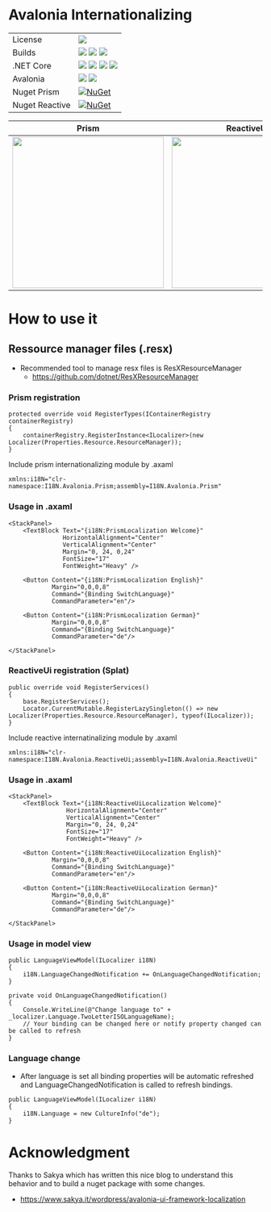 # Avalonia Internationalizing

[license]: https://img.shields.io/github/license/Nepitwin/I18N.Avalonia?style=flat-square

[LinuxBuild]: https://github.com/Nepitwin/I18N.Avalonia/actions/workflows/linux.yml/badge.svg
[MacOSBuild]: https://github.com/Nepitwin/I18N.Avalonia/actions/workflows/macos.yml/badge.svg
[WindowsBuild]: https://github.com/Nepitwin/I18N.Avalonia/actions/workflows/windows.yml/badge.svg

[NetCore]: https://img.shields.io/badge/NetCore-blue
[3]: https://img.shields.io/badge/3-Support-blue
[5]: https://img.shields.io/badge/5-Support-blue
[6]: https://img.shields.io/badge/6-Support-blue
[7]: https://img.shields.io/badge/7-Support-blue

[Ava-0X]: https://img.shields.io/badge/0.21-Support-green
[Ava-11]: https://img.shields.io/badge/11-Support-green

[Nuget-Prism]: https://img.shields.io/nuget/v/I18N.Avalonia.Prism.svg
[Nuget-Reactive]: https://img.shields.io/nuget/v/I18N.Avalonia.ReactiveUi.svg


|                |                                                   |
|----------------|---------------------------------------------------|
| License        | ![][license]                                      |
| Builds         | ![][LinuxBuild] ![][MacOSBuild] ![][WindowsBuild] |
| .NET Core      | ![][3] ![][5] ![][6] ![][7]                       |
| Avalonia       | ![][Ava-0X] ![][Ava-11]                           |
| Nuget Prism    | [![NuGet][Nuget-Prism]](https://www.nuget.org/packages/I18N.Avalonia.Prism)                                 |
| Nuget Reactive | [![NuGet][Nuget-Reactive]](https://www.nuget.org/packages/I18N.Avalonia.ReactiveUi)                               |

| Prism                                        | ReactiveUi                                        |
|----------------------------------------------|---------------------------------------------------|
| <img src="https://github.com/Nepitwin/I18N.Avalonia/blob/main/assets/Prism.gif?raw=true" width="300" /> | <img src="https://github.com/Nepitwin/I18N.Avalonia/blob/main/assets/ReactiveUi.gif?raw=true" width="300" /> |

# How to use it

## Ressource manager files (.resx)

* Recommended tool to manage resx files is ResXResourceManager
  *  https://github.com/dotnet/ResXResourceManager

### Prism registration

```dotnet
protected override void RegisterTypes(IContainerRegistry containerRegistry)
{
    containerRegistry.RegisterInstance<ILocalizer>(new Localizer(Properties.Resource.ResourceManager));
}
```

Include prism internationalizing module by .axaml

```
xmlns:i18N="clr-namespace:I18N.Avalonia.Prism;assembly=I18N.Avalonia.Prism"
```

### Usage in .axaml

```
<StackPanel>
    <TextBlock Text="{i18N:PrismLocalization Welcome}"
               HorizontalAlignment="Center"
               VerticalAlignment="Center"
               Margin="0, 24, 0,24"
               FontSize="17"
               FontWeight="Heavy" />

    <Button Content="{i18N:PrismLocalization English}"
            Margin="0,0,0,8"
            Command="{Binding SwitchLanguage}"
            CommandParameter="en"/>

    <Button Content="{i18N:PrismLocalization German}"
            Margin="0,0,0,8"
            Command="{Binding SwitchLanguage}"
            CommandParameter="de"/>

</StackPanel>
```

### ReactiveUi registration (Splat)

```dotnet
public override void RegisterServices()
{
    base.RegisterServices();
    Locator.CurrentMutable.RegisterLazySingleton(() => new Localizer(Properties.Resource.ResourceManager), typeof(ILocalizer));
}
```

Include reactive internatinalizing module by .axaml

```
xmlns:i18N="clr-namespace:I18N.Avalonia.ReactiveUi;assembly=I18N.Avalonia.ReactiveUi"
```

### Usage in .axaml

```
<StackPanel>
    <TextBlock Text="{i18N:ReactiveUiLocalization Welcome}"
                HorizontalAlignment="Center"
                VerticalAlignment="Center"
                Margin="0, 24, 0,24"
                FontSize="17"
                FontWeight="Heavy" />

    <Button Content="{i18N:ReactiveUiLocalization English}"
            Margin="0,0,0,8"
            Command="{Binding SwitchLanguage}"
            CommandParameter="en"/>

    <Button Content="{i18N:ReactiveUiLocalization German}"
            Margin="0,0,0,8"
            Command="{Binding SwitchLanguage}"
            CommandParameter="de"/>

</StackPanel>
```

### Usage in model view

```
public LanguageViewModel(ILocalizer i18N)
{
    i18N.LanguageChangedNotification += OnLanguageChangedNotification;
}

private void OnLanguageChangedNotification()
{
    Console.WriteLine(@"Change language to" + _localizer.Language.TwoLetterISOLanguageName);
    // Your binding can be changed here or notify property changed can be called to refresh
}
```

### Language change

* After language is set all binding properties will be automatic refreshed and LanguageChangedNotification is called to refresh bindings.

```
public LanguageViewModel(ILocalizer i18N)
{
    i18N.Language = new CultureInfo("de");
}
```

# Acknowledgment

Thanks to Sakya which has written this nice blog to understand this behavior and to build a nuget package with some changes.

-   <https://www.sakya.it/wordpress/avalonia-ui-framework-localization>
